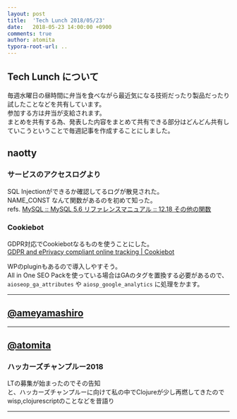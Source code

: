 ```yaml
---
layout: post
title:  'Tech Lunch 2018/05/23'
date:   2018-05-23 14:00:00 +0900
comments: true
author: atomita
typora-root-url: ..
---
```


## Tech Lunch について

毎週水曜日の昼時間に弁当を食べながら最近気になる技術だったり製品だったり試したことなどを共有しています。  
参加する方は弁当が支給されます。  
まとめを共有する為、発表した内容をまとめて共有できる部分はどんどん共有していこうということで毎週記事を作成することにしました。  

## naotty

### サービスのアクセスログより
SQL Injectionができるか確認してるログが散見された。  
NAME_CONST なんて関数があるのを初めて知った。  
refs. [MySQL :: MySQL 5\.6 リファレンスマニュアル :: 12\.18 その他の関数](https://dev.mysql.com/doc/refman/5.6/ja/miscellaneous-functions.html#function_name-const)
  
  
### Cookiebot
GDPR対応でCookiebotなるものを使うことにした。  
[GDPR and ePrivacy compliant online tracking \| Cookiebot](https://www.cookiebot.com/en/)

WPのpluginもあるので導入しやすそう。  
All in One SEO Packを使っている場合はGAのタグを置換する必要があるので、  
``` aioseop_ga_attributes ``` や ``` aiosp_google_analytics ``` に処理をかます。  
  

----

## [@ameyamashiro](https://github.com/ameyamashiro)


----

## [@atomita](https://github.com/atomita)

### ハッカーズチャンプルー2018
LTの募集が始まったのでその告知  
と、ハッカーズチャンプルーに向けて私の中でClojureが少し再燃してきたのでwisp,clojurescriptのことなどを昔語り

----
